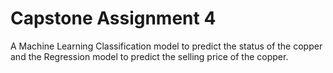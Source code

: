 # Capstone Assignment 4
A Machine Learning Classification model to predict the status of the copper and the Regression model to predict the selling price of the copper.
